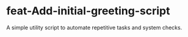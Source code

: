 # feat-Add-initial-greeting-script
A simple utility script to automate repetitive tasks and system checks.

